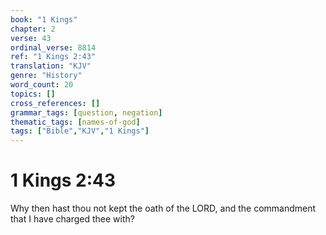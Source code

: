 ```yaml
---
book: "1 Kings"
chapter: 2
verse: 43
ordinal_verse: 8814
ref: "1 Kings 2:43"
translation: "KJV"
genre: "History"
word_count: 20
topics: []
cross_references: []
grammar_tags: [question, negation]
thematic_tags: [names-of-god]
tags: ["Bible","KJV","1 Kings"]
---
```


# 1 Kings 2:43

Why then hast thou not kept the oath of the LORD, and the commandment that I have charged thee with?
